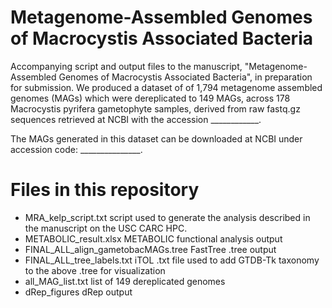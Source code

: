# Metagenome-Assembled Genomes of Macrocystis Associated Bacteria
Accompanying script and output files to the manuscript,  "Metagenome-Assembled Genomes of Macrocystis Associated Bacteria", in preparation for submission. 
We produced a dataset of of 1,794 metagenome assembled genomes (MAGs) which were dereplicated to 149 MAGs, across 178 Macrocystis pyrifera gametophyte samples, derived from raw fastq.gz sequences retrieved at NCBI with the accession ____________. 

The MAGs generated in this dataset can be downloaded at NCBI under accession code: _______________.

# Files in this repository

- MRA_kelp_script.txt  script used to generate the analysis described in the manuscript on the USC CARC HPC. 
- METABOLIC_result.xlsx  METABOLIC functional analysis output
- FINAL_ALL_align_gametobacMAGs.tree  FastTree .tree output
- FINAL_ALL_tree_labels.txt  iTOL .txt file used to add GTDB-Tk taxonomy to the above .tree for visualization
- all_MAG_list.txt  list of 149 dereplicated genomes
- dRep_figures  dRep output
